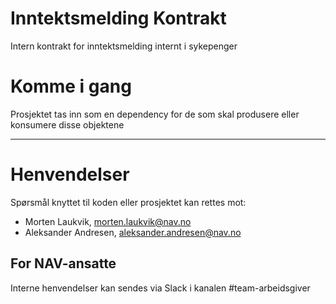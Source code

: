 Inntektsmelding Kontrakt
================

Intern kontrakt for inntektsmelding internt i sykepenger

# Komme i gang

Prosjektet tas inn som en dependency for de som skal produsere eller konsumere disse objektene

---

# Henvendelser

Spørsmål knyttet til koden eller prosjektet kan rettes mot:

* Morten Laukvik, morten.laukvik@nav.no
* Aleksander Andresen, aleksander.andresen@nav.no

## For NAV-ansatte

Interne henvendelser kan sendes via Slack i kanalen #team-arbeidsgiver
